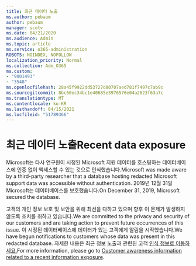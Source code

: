 ```yaml
---
title: 최근 데이터 노출
ms.author: pebaum
author: pebaum
manager: scotv
ms.date: 04/21/2020
ms.audience: Admin
ms.topic: article
ms.service: o365-administration
ROBOTS: NOINDEX, NOFOLLOW
localization_priority: Normal
ms.collection: Adm_O365
ms.custom:
- "9001493"
- "3548"
ms.openlocfilehash: 28a45f9922dd53727d80707aed781f7497c7ab9c
ms.sourcegitcommit: 8bc60ec34bc1e40685e3976576e04a2623f63a7c
ms.translationtype: MT
ms.contentlocale: ko-KR
ms.lasthandoff: 04/15/2021
ms.locfileid: "51789366"
---
```

# <a name="recent-data-exposure"></a><span data-ttu-id="e5638-102">최근 데이터 노출</span><span class="sxs-lookup"><span data-stu-id="e5638-102">Recent data exposure</span></span>

<span data-ttu-id="e5638-103">Microsoft는 타사 연구원이 시정된 Microsoft 지원 데이터를 호스팅하는 데이터베이스에 인증 없이 액세스할 수 있는 것으로 인식했습니다.</span><span class="sxs-lookup"><span data-stu-id="e5638-103">Microsoft was made aware by a third-party researcher that a database hosting redacted Microsoft support data was accessible without authentication.</span></span> <span data-ttu-id="e5638-104">2019년 12월 31일 Microsoft는 데이터베이스를 보호했습니다.</span><span class="sxs-lookup"><span data-stu-id="e5638-104">On December 31, 2019, Microsoft secured the database.</span></span>

<span data-ttu-id="e5638-105">고객의 개인 정보 보호 및 보안을 위해 최선을 다하고 있으며 향후 이 문제가 발생하지 않도록 조치를 취하고 있습니다.</span><span class="sxs-lookup"><span data-stu-id="e5638-105">We are committed to the privacy and security of our customers and are taking action to prevent future occurrences of this issue.</span></span> <span data-ttu-id="e5638-106">이 시정된 데이터베이스에 데이터가 있는 고객에게 알림을 시작했습니다.</span><span class="sxs-lookup"><span data-stu-id="e5638-106">We have begun notifications to customers whose data was present in this redacted database.</span></span> <span data-ttu-id="e5638-107">자세한 내용은 최근 정보 노출과 관련된 고객 [인식 정보로 이동하세요.](https://aka.ms/privacyinfo)</span><span class="sxs-lookup"><span data-stu-id="e5638-107">For more information, please go to [Customer awareness information related to a recent information exposure](https://aka.ms/privacyinfo).</span></span>
